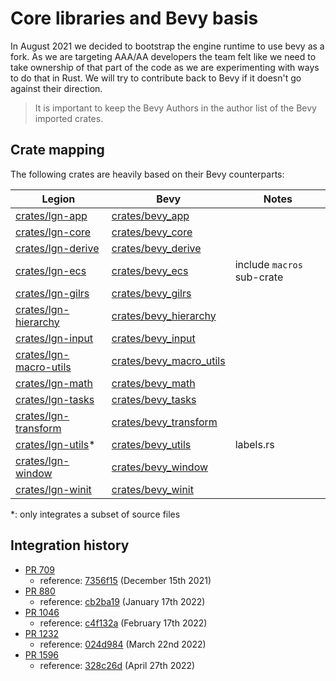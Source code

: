 # Core libraries and Bevy basis

In August 2021 we decided to bootstrap the engine runtime to use bevy as a fork. As we are targeting AAA/AA developers the team felt like we need to take ownership of that part of the code as we are experimenting with ways to do that in Rust. We will try to contribute back to Bevy if it doesn't go against their direction.

> It is important to keep the Bevy Authors in the author list of the Bevy imported crates.

## Crate mapping

The following crates are heavily based on their Bevy counterparts:

| Legion                                                                                           | Bevy                                                                                             | Notes                      |
| ------------------------------------------------------------------------------------------------ | ------------------------------------------------------------------------------------------------ | -------------------------- |
| [crates/lgn-app](https://github.com/legion-labs/legion/tree/main/crates/lgn-app)                 | [crates/bevy_app](https://github.com/legion-labs/bevy/tree/main/crates/bevy_app)                 |                            |
| [crates/lgn-core](https://github.com/legion-labs/legion/tree/main/crates/lgn-core)               | [crates/bevy_core](https://github.com/legion-labs/bevy/tree/main/crates/bevy_core)               |                            |
| [crates/lgn-derive](https://github.com/legion-labs/legion/tree/main/crates/lgn-derive)           | [crates/bevy_derive](https://github.com/legion-labs/bevy/tree/main/crates/bevy_derive)           |                            |
| [crates/lgn-ecs](https://github.com/legion-labs/legion/tree/main/crates/lgn-ecs)                 | [crates/bevy_ecs](https://github.com/legion-labs/bevy/tree/main/crates/bevy_ecs)                 | include `macros` sub-crate |
| [crates/lgn-gilrs](https://github.com/legion-labs/legion/tree/main/crates/lgn-gilrs)             | [crates/bevy_gilrs](https://github.com/legion-labs/bevy/tree/main/crates/bevy_gilrs)             |                            |
| [crates/lgn-hierarchy](https://github.com/legion-labs/legion/tree/main/crates/lgn-hierarchy)     | [crates/bevy_hierarchy](https://github.com/legion-labs/bevy/tree/main/crates/bevy_hierarchy)     |                            |
| [crates/lgn-input](https://github.com/legion-labs/legion/tree/main/crates/lgn-input)             | [crates/bevy_input](https://github.com/legion-labs/bevy/tree/main/crates/bevy_input)             |                            |
| [crates/lgn-macro-utils](https://github.com/legion-labs/legion/tree/main/crates/lgn-macro-utils) | [crates/bevy_macro_utils](https://github.com/legion-labs/bevy/tree/main/crates/bevy_macro_utils) |                            |
| [crates/lgn-math](https://github.com/legion-labs/legion/tree/main/crates/lgn-math)               | [crates/bevy_math](https://github.com/legion-labs/bevy/tree/main/crates/bevy_math)               |                            |
| [crates/lgn-tasks](https://github.com/legion-labs/legion/tree/main/crates/lgn-tasks)             | [crates/bevy_tasks](https://github.com/legion-labs/bevy/tree/main/crates/bevy_tasks)             |                            |
| [crates/lgn-transform](https://github.com/legion-labs/legion/tree/main/crates/lgn-transform)     | [crates/bevy_transform](https://github.com/legion-labs/bevy/tree/main/crates/bevy_transform)     |                            |
| [crates/lgn-utils](https://github.com/legion-labs/legion/tree/main/crates/lgn-utils)\*           | [crates/bevy_utils](https://github.com/legion-labs/bevy/tree/main/crates/bevy_utils)             | labels.rs                  |
| [crates/lgn-window](https://github.com/legion-labs/legion/tree/main/crates/lgn-window)           | [crates/bevy_window](https://github.com/legion-labs/bevy/tree/main/crates/bevy_window)           |                            |
| [crates/lgn-winit](https://github.com/legion-labs/legion/tree/main/crates/lgn-winit)             | [crates/bevy_winit](https://github.com/legion-labs/bevy/tree/main/crates/bevy_winit)             |                            |

\*: only integrates a subset of source files

## Integration history

- [PR 709](https://github.com/legion-labs/legion/pull/709)
  - reference: [7356f15](https://github.com/bevyengine/bevy/commit/7356f1586d74039f840bcfcf24af3e21c23e3c18) (December 15th 2021)
- [PR 880](https://github.com/legion-labs/legion/pull/880)
  - reference: [cb2ba19](https://github.com/bevyengine/bevy/commit/cb2ba19d97ecb8f878c26357ade2ea7bcbd0cbc9) (January 17th 2022)
- [PR 1046](https://github.com/legion-labs/legion/pull/1046)
  - reference: [c4f132a](https://github.com/bevyengine/bevy/commit/c4f132afbfe5688afd13f9b05040dfdf98b65489) (February 17th 2022)
- [PR 1232](https://github.com/legion-labs/legion/pull/1232)
  - reference: [024d984](https://github.com/bevyengine/bevy/commit/024d98457c80d25f9d5269f214d31e9967cc734a) (March 22nd 2022)
- [PR 1596](https://github.com/legion-labs/legion/pull/1596)
  - reference: [328c26d](https://github.com/bevyengine/bevy/commit/328c26d02c50de0bc77f0d24a376f43ba89517b1) (April 27th 2022)
